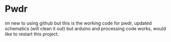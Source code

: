 # Pwdr
im new to using github but this is the working code for pwdr, updated schematics (will clean it out) but arduino and processing code works, would like to restart this project.
